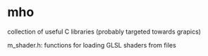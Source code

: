 # mho
collection of useful C libraries (probably targeted towards grapics)

m_shader.h: functions for loading GLSL shaders from files

